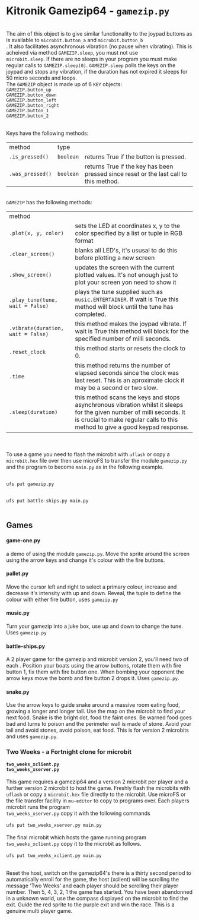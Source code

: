 <h1><b>Kitronik Gamezip64</b> - <code>gamezip.py</code></h1>

<br/>
The aim of this object is to give similar functionality to the joypad buttons
as is available to <code>microbit.button_a</code> and <code>microbit.button_b
</code>.  It also facilitates asynchronous vibration (no pause when vibrating).
This is acheived via method <code>GAMEZIP.sleep</code>, you must not use <code>
microbit.sleep</code>.  If there are no sleeps in your program you must make
regular calls to <code>GAMEZIP.sleep(0)</code>.  <code>GAMEZIP.sleep</code>
polls the keys on the joypad and stops any vibration, if the duration has not
expired it sleeps for 50 micro seconds and loops.

<br/>
The <code>GAMEZIP</code> object is made up of 6 <code>KEY</code> objects:<br/>
<code>GAMEZIP.button_up</code><br/>
<code>GAMEZIP.button_down</code><br/>
<code>GAMEZIP.button_left</code><br/>
<code>GAMEZIP.button_right</code><br/>
<code>GAMEZIP.button_1</code><br/>
<code>GAMEZIP.button_2</code><br/><br/>

Keys have the following methods:<br/>
<table><tr><td>method</td><td>type</td></tr>
<tr><td><code>.is_pressed()</code></td><td><code>boolean</code></td><td>returns True if the button is pressed.</td></tr>
<tr><td><code>.was_pressed()</code></td><td><code>boolean</code></td><td>returns True if the key has been pressed since reset or the last call to this method.</td></tr>
</table>
<br/>
<code>GAMEZIP</code> has the following methods:<br/>
<table>
<tr><td>method</td></tr>
<tr><td><code>.plot(x, y, color)</code></td><td>sets the LED at coordinates x, y to the color specified by a list or tuple in RGB format</td></tr>
<tr><td><code>.clear_screen()</code></td><td>blanks all LED's, it's ususal to do this before plotting a new screen</td></tr>
<tr><td><code>.show_screen()</code></td><td>updates the screen with the current plotted values.  It's not enough just to plot your screen yon need to show it</td></tr>
<tr><td><code>.play_tune(tune, wait = False)</code></td><td>plays the tune supplied such as <code>music.ENTERTAINER</code>.  If wait is True this method will block until the tune has completed.</td></tr>
<tr><td><code>.vibrate(duration, wait = False)</code></td><td>this method makes the joypad vibrate.  If wait is True this method will block for the specified number of milli seconds.</td></tr>
<tr><td><code>.reset_clock</code></td><td>this method starts or resets the clock to 0.</td></tr>
<tr><td><code>.time</code></td><td>this method returns the number of elapsed seconds since the clock was last reset. This is an aproximate clock it may be a second or two slow.</td></tr>
<tr><td><code>.sleep(duration)</code></td><td>this method scans the keys and stops asynchronous vibration whilst it sleeps for the given number of milli seconds. It is crucial to make regular calls to this method to give a good keypad response.</td></tr>
</table>
<br/><br/>
To use a game you need to flash the microbit with <code>uflash</code> or copy
a  <code>microbit.hex</code> file over then use microFS to transfer the module
<code>gamezip.py</code> and the program to become <code>main.py</code> as in the
following example.
<br/><br/>
<code>
ufs put gamezip.py
</code><br/><code>
ufs put battle-ships.py main.py
</code>
<br/>

<h2>Games</h2>

<h4>game-one.py</h4>
a demo of using the module <code>gamezip.py</code>. Move the sprite around the
screen using the arrow keys and change it's colour with the fire buttons. 
<br/>
<h4>pallet.py</h4>
Move the cursor left and right to select a primary colour, increase and decrease it's intensity with up and down. Reveal, the tuple to define the colour with either fire button, uses <code>gamezip.py</code> 
<br/>
<h4>music.py</h4>
Turn your gamezip into a juke box, use up and down to change the tune. Uses
<code>gamezip.py</code>
<br/>
<h4>battle-ships.py</h4>
A 2 player game for the gamezip and microbit version 2, you'll need two of each
. Position your boats using the arrow buttons, rotate them with fire button 1,
fix them with fire button one. When bombing your opponent the arrow keys move
the bomb and fire button 2 drops it. Uses <code>gamezip.py</code>.
<br/>
<h4>snake.py</h4>
Use the arrow keys to guide snake around a massive room eating food, growing a
longer and longer tail. Use the map on the microbit to find your next food.
Snake is the bright dot, food the faint ones.  Be warned food goes bad and
turns to poison and the perimeter wall is made of stone.  Avoid your tail
and avoid stones, avoid poison, eat food. This is for version 2 microbits and uses <code>gamezip.py</code>.
<br/>
<h3>Two Weeks - a Fortnight clone for microbit</h3>
<b>
<code>two_weeks_xclient.py</code><br/>
<code>two_weeks_xserver.py</code><br/><br/>
</b>
This game requires a gamezip64 and a version 2 microbit per player and a
further version 2 microbit to host the game.  Freshly flash the microbits with
<code>uflash</code> or copy a <code>microbit.hex</code> file directly to the
microbit. Use microFS or the file transfer facility in <code>mu-editor</code>
to copy to programs over. Each players microbit runs the program <code>
two_weeks_xserver.py</code> copy it with the following commands<br/><br/>
<code>ufs put two_weeks_xserver.py main.py</code><br/><br/>
The final microbit which hosts the game running program <code>
two_weeks_xclient.py</code> copy it to the microbit as follows.<br/><br/>
<code>ufs put two_weeks_xclient.py main.py</code><br/><br/>

Reset the host, switch on the gamezip64's there is a thirty second period to
automatically enroll for the game, the host (xclient) will be scrolling the
message 'Two Weeks' and each player should be scrolling their player number.
Then 5, 4, 3, 2, 1 the game has started. You have been abandonned in a unknown
world, use the compass displayed on the microbit to find the exit.
Guide the red sprite to the purple exit and win the race. This is a genuine
multi player game.
